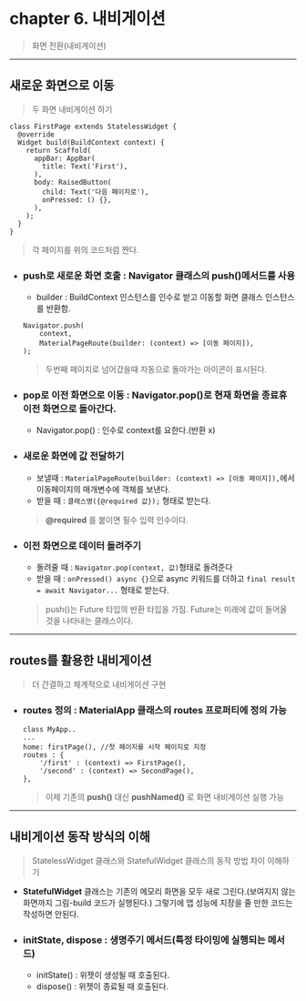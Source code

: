 # chapter 6. 내비게이션
> 화면 전환(내비게이션)
***
## 새로운 화면으로 이동
> 두 화면 내비게이션 하기
```
class FirstPage extends StatelessWidget {
  @override
  Widget build(BuildContext context) {
    return Scaffold(
      appBar: AppBar(
        title: Text('First'),
      ),
      body: RaisedButton(
        child: Text('다음 페이지로'),
        onPressed: () {},
      ),
    );
  }
}
```
> 각 페이지를 위의 코드처럼 짠다. 
* ### push로 새로운 화면 호출 : Navigator 클래스의 push()메서드를 사용
    * builder : BuildContext 인스턴스를 인수로 받고 이동할 화면 클래스 인스턴스를 반환함.
    ```
    Navigator.push(
        context,
        MaterialPageRoute(builder: (context) => [이동 페이지]),
    );
    ```
    > 두번째 페이지로 넘어갔을때 자동으로 돌아가는 아이콘이 표시된다.
* ### pop로 이전 화면으로 이동 : Navigator.pop()로 현재 화면을 종료휴 이전 화면으로 돌아간다.
    * Navigator.pop() : 인수로 context를 요한다.(반환 x)
* ### 새로운 화면에 값 전달하기 
    * 보낼때 : ```MaterialPageRoute(builder: (context) => [이동 페이지]),```에서 이동페이지의 매개변수에 객체를 보낸다.
    * 받을 때 : ```클래스명({@required 값});``` 형태로 받는다.
    > __@required__ 를 붙이면 필수 입력 인수이다.
* ### 이전 화면으로 데이터 돌려주기
    * 돌려줄 때 : ```Navigator.pop(context, 값)```형태로 돌려준다
    * 받을 때 : ```onPressed() async {}```으로 async 키워드를 더하고 ```final result = await Navigator...``` 형태로 받는다.
    > push()는 Future 타입의 반환 타입을 가짐. Future는 미래에 값이 들어올 것을 나타내는 클래스이다.
***
## routes를 활용한 내비게이션 
> 더 간결하고 체계적으로 내비게이션 구현
* ### routes 정의 : MaterialApp 클래스의 routes 프로퍼티에 정의 가능
    ```
    class MyApp..
    ...
    home: firstPage(), //첫 페이지를 시작 페이지로 지정
    routes : {
        '/first' : (context) => FirstPage(),
        '/second' : (context) => SecondPage(),
    },
    ```
    > 이제 기존의 __push()__ 대신 __pushNamed()__ 로 화면 내비게이션 실행 가능
***
## 내비게이션 동작 방식의 이해
> StatelessWidget 클래스와 StatefulWidget 클래스의 동작 방법 차이 이해하기
* __StatefulWidget__ 클래스는 기존의 메모리 화면을 모두 새로 그린다.(보여지지 않는 화면까지 그림-build 코드가 실행된다.) 그렇기에 앱 성능에 지장을 줄 만한 코드는 작성하면 안된다.
* ### initState, dispose : 생명주기 메서드(특정 타이밍에 실행되는 메서드)
    * initState() : 위젯이 생성될 때 호출된다.
    * dispose() : 위젯이 종료될 때 호출된다.